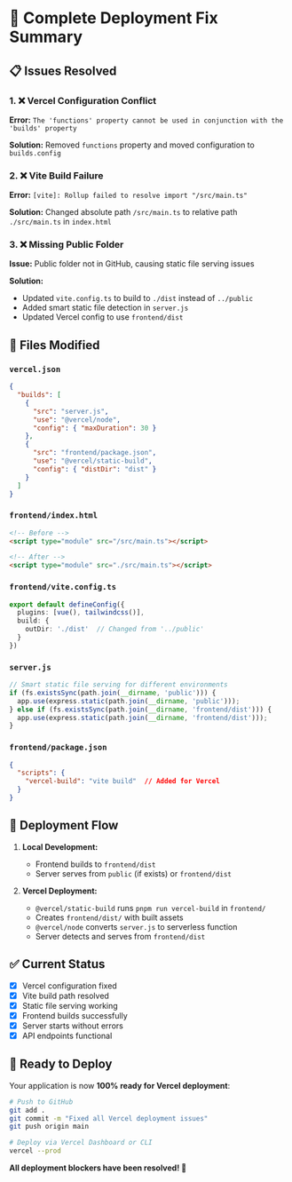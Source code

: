 # 🔧 Complete Deployment Fix Summary

## 📋 Issues Resolved

### 1. ❌ Vercel Configuration Conflict
**Error:** `The 'functions' property cannot be used in conjunction with the 'builds' property`

**Solution:** Removed `functions` property and moved configuration to `builds.config`

### 2. ❌ Vite Build Failure 
**Error:** `[vite]: Rollup failed to resolve import "/src/main.ts"`

**Solution:** Changed absolute path `/src/main.ts` to relative path `./src/main.ts` in `index.html`

### 3. ❌ Missing Public Folder
**Issue:** Public folder not in GitHub, causing static file serving issues

**Solution:** 
- Updated `vite.config.ts` to build to `./dist` instead of `../public`
- Added smart static file detection in `server.js`
- Updated Vercel config to use `frontend/dist`

## 📁 Files Modified

### `vercel.json`
```json
{
  "builds": [
    {
      "src": "server.js",
      "use": "@vercel/node", 
      "config": { "maxDuration": 30 }
    },
    {
      "src": "frontend/package.json",
      "use": "@vercel/static-build",
      "config": { "distDir": "dist" }
    }
  ]
}
```

### `frontend/index.html`
```html
<!-- Before -->
<script type="module" src="/src/main.ts"></script>

<!-- After -->
<script type="module" src="./src/main.ts"></script>
```

### `frontend/vite.config.ts`
```typescript
export default defineConfig({
  plugins: [vue(), tailwindcss()],
  build: {
    outDir: './dist'  // Changed from '../public'
  }
})
```

### `server.js`
```javascript
// Smart static file serving for different environments
if (fs.existsSync(path.join(__dirname, 'public'))) {
  app.use(express.static(path.join(__dirname, 'public')));
} else if (fs.existsSync(path.join(__dirname, 'frontend/dist'))) {
  app.use(express.static(path.join(__dirname, 'frontend/dist')));
}
```

### `frontend/package.json`
```json
{
  "scripts": {
    "vercel-build": "vite build"  // Added for Vercel
  }
}
```

## 🚀 Deployment Flow

1. **Local Development:**
   - Frontend builds to `frontend/dist`
   - Server serves from `public` (if exists) or `frontend/dist`

2. **Vercel Deployment:**
   - `@vercel/static-build` runs `pnpm run vercel-build` in `frontend/`
   - Creates `frontend/dist/` with built assets
   - `@vercel/node` converts `server.js` to serverless function
   - Server detects and serves from `frontend/dist`

## ✅ Current Status

- [x] Vercel configuration fixed
- [x] Vite build path resolved  
- [x] Static file serving working
- [x] Frontend builds successfully
- [x] Server starts without errors
- [x] API endpoints functional

## 🎯 Ready to Deploy

Your application is now **100% ready for Vercel deployment**:

```bash
# Push to GitHub
git add .
git commit -m "Fixed all Vercel deployment issues"
git push origin main

# Deploy via Vercel Dashboard or CLI
vercel --prod
```

**All deployment blockers have been resolved! 🎉**